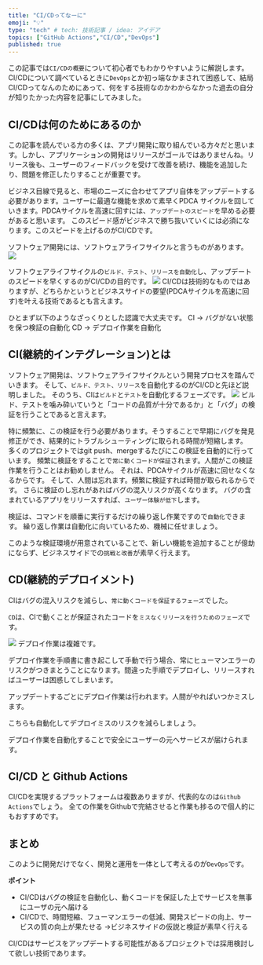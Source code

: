 ```yaml
---
title: "CI/CDってなーに"
emoji: "💡"
type: "tech" # tech: 技術記事 / idea: アイデア
topics: ["GitHub Actions","CI/CD","DevOps"]
published: true
---
```




この記事では`CI/CDの概要`について初心者でもわかりやすいように解説します。
CI/CDについて調べているときに`DevOps`とか初っ端なかまされて困惑して、結局CI/CDってなんのためにあって、何をする技術なのかわからなかった過去の自分が知りたかった内容を記事にしてみました。

## CI/CDは何のためにあるのか

この記事を読んでいる方の多くは、アプリ開発に取り組んでいる方々だと思います。しかし、アプリケーションの開発はリリースがゴールではありませんね。リリース後も、ユーザーのフィードバックを受けて改善を続け、機能を追加したり、問題を修正したりすることが重要です。

ビジネス目線で見ると、市場のニーズに合わせてアプリ自体をアップデートする必要があります。ユーザーに最適な機能を求めて素早くPDCA サイクルを回していきます。PDCAサイクルを高速に回すには、`アップデートのスピード`を早める必要があると思います。
このスピード感がビジネスで勝ち抜いていくには必須になります。このスピードを上げるのがCI/CDです。

ソフトウェア開発には、ソフトウェアライフサイクルと言うものがあります。
![](https://storage.googleapis.com/zenn-user-upload/fa87cbf342fa-20241015.png)

ソフトウェアライフサイクルの`ビルド、テスト、リリースを自動化`し、アップデートのスピードを早くするのがCI/CDの目的です。
![](https://storage.googleapis.com/zenn-user-upload/d0fe4be750b0-20241015.png)
CI/CDは技術的なものではありますが、どちらかというとビジネスサイドの要望(PDCAサイクルを高速に回す)を叶える技術であるとも言えます。

ひとまず以下のようなざっくりとした認識で大丈夫です。
CI → バグがない状態を保つ検証の自動化
CD → デプロイ作業を自動化

## CI(継続的インテグレーション)とは

ソフトウェア開発は、ソフトウェアライフサイクルという開発プロセスを踏んでいきます。
そして、`ビルド、テスト、リリース`を自動化するのがCI/CDと先ほど説明しました。
そのうち、CIは`ビルド`と`テスト`を自動化するフェーズです。
![](https://storage.googleapis.com/zenn-user-upload/1c62cde5f88e-20241015.png)
ビルド、テストを噛み砕いていうと「コードの品質が十分であるか」と「バグ」の検証を行うことであると言えます。

特に頻繁に、この検証を行う必要があります。そうすることで早期にバグを発見修正ができ、結果的にトラブルシューティングに取られる時間が短縮します。
多くのプロジェクトではgit push、mergeするたびにこの検証を自動的に行っています。
頻繁に検証をすることで`常に動くコードが保証`されます。人間がこの検証作業を行うことはお勧めしません。
それは、PDCAサイクルが高速に回せなくなるからです。
そして、人間は忘れます。頻繁に検証すれば時間が取られるからです。
さらに検証のし忘れがあればバグの混入リスクが高くなります。
バグの含まれているアプリをリリースすれば、`ユーザー体験が低下`します。

検証は、コマンドを順番に実行するだけの繰り返し作業ですので`自動化`できます。
繰り返し作業は自動化に向いているため、機械に任せましょう。

このような検証環境が用意されていることで、新しい機能を追加することが億劫にならず、ビジネスサイドでの`挑戦と改善`が素早く行えます。

## CD(継続的デプロイメント)

CIはバグの混入リスクを減らし、`常に動くコードを保証するフェーズ`でした。

`CD`は、CIで動くことが保証されたコードを`ミスなくリリースを行うためのフェーズ`です。

![](https://storage.googleapis.com/zenn-user-upload/7f62b7655f0f-20241015.png)
デプロイ作業は複雑です。

デプロイ作業を手順書に書き起こして手動で行う場合、常にヒューマンエラーのリスクがつきまとうことになります。間違った手順でデプロイし、リリースすればユーザーは困惑してしまいます。

アップデートするごとにデプロイ作業は行われます。人間がやればいつかミスします。

こちらも自動化してデプロイミスのリスクを減らしましょう。

デプロイ作業を自動化することで安全にユーザーの元へサービスが届けられます。

## CI/CD と Github Actions

CI/CDを実現するプラットフォームは複数ありますが、代表的なのは`Github Actions`でしょう。
全ての作業をGithubで完結させると作業も捗るので個人的にもおすすめです。

## まとめ

このように開発だけでなく、開発と運用を一体として考えるのが`DevOps`です。

**ポイント**

* CI/CDはバグの検証を自動化し、動くコードを保証した上でサービスを無事にユーザの元へ届ける
* CI/CDで、時間短縮、フューマンエラーの低減、開発スピードの向上、サービスの質の向上が果たせる
→ビジネスサイドの仮説と検証が素早く行える

CI/CDはサービスをアップデートする可能性があるプロジェクトでは採用検討して欲しい技術であります。
